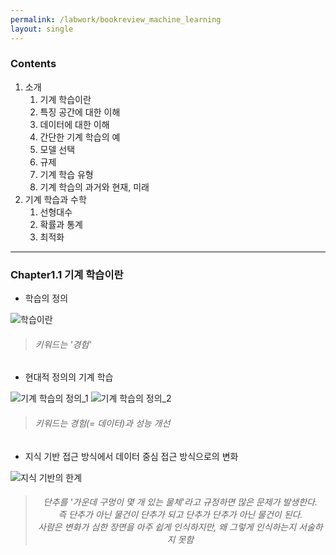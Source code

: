 ```yaml
---
permalink: /labwork/bookreview_machine_learning
layout: single
---
```



### Contents
1. 소개  
    1. 기계 학습이란
    2. 특징 공간에 대한 이해
    3. 데이터에 대한 이해
    4. 간단한 기계 학습의 예
    5. 모델 선택
    6. 규제
    7. 기계 학습 유형
    8. 기계 학습의 과거와 현재, 미래
2. 기계 학습과 수학  
    1. 선형대수
    2. 확률과 통계
    3. 최적화    
***

### Chapter1.1 기계 학습이란
- 학습의 정의  

![학습이란](./%EC%8A%A4%ED%84%B0%EB%94%94chap01_02_%EC%A1%B0%EC%98%81%EC%84%9C/ppt/media/image1.png "학습이란")  
> ###### 키워드는 '경험'

- 현대적 정의의 기계 학습  

![기계 학습의 정의_1](./%EC%8A%A4%ED%84%B0%EB%94%94chap01_02_%EC%A1%B0%EC%98%81%EC%84%9C/ppt/media/image2.png "기계 학습의 정의_1")
![기계 학습의 정의_2](./%EC%8A%A4%ED%84%B0%EB%94%94chap01_02_%EC%A1%B0%EC%98%81%EC%84%9C/ppt/media/image3.png "기계 학습의 정의_2")  
> ###### 키워드는 경험(= 데이터)과 성능 개선  

- 지식 기반 접근 방식에서 데이터 중심 접근 방식으로의 변화  

![지식 기반의 한계](./%EC%8A%A4%ED%84%B0%EB%94%94chap01_02_%EC%A1%B0%EC%98%81%EC%84%9C/ppt/media/image5.png "지식 기반의 한계")  
> ###### <center>단추를 '가운데 구멍이 몇 개 있는 물체'라고 규정하면 많은 문제가 발생한다. <br>즉 단추가 아닌 물건이 단추가 되고 단추가 단추가 아닌 물건이 된다. <br> *사람은 변화가 심한 장면을 아주 쉽게 인식하지만, 왜 그렇게 인식하는지 서술하지 못함*</center>


